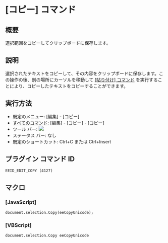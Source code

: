 # \[コピー\] コマンド

## 概要

選択範囲をコピーしてクリップボードに保存します。

## 説明

選択されたテキストをコピーして、その内容をクリップボードに保存します。この操作の後、別の場所にカーソルを移動して
[\[貼り付け\] コマンド](edit_paste) を実行することにより、コピーしたテキストをコピーすることができます。

## 実行方法

- 既定のメニュー: \[編集\] \- \[コピー\]
- [すべてのコマンド](../../glossary/allcommands): \[編集\] \- \[コピー\] \- \[コピー\]
- ツール バー: ![](../../images/copy..png)
- ステータス バー: なし
- 既定のショートカット: Ctrl+C または Ctrl+Insert

## プラグイン コマンド ID

```
EEID_EDIT_COPY (4127)
```

## マクロ

### \[JavaScript\]

```
document.selection.Copy(eeCopyUnicode);
```

### \[VBScript\]

```
document.selection.Copy eeCopyUnicode
```
